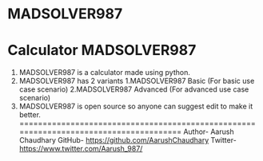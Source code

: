 # MADSOLVER987
Calculator
MADSOLVER987
======================================================================================
1. MADSOLVER987 is a calculator made using python.
2. MADSOLVER987 has 2 variants
                             1.MADSOLVER987 Basic (For basic use case scenario)
                             2.MADSOLVER987 Advanced (For advanced use case scenario)
3. MADSOLVER987 is open source so anyone can suggest edit to make it better.
======================================================================================
Author- Aarush Chaudhary
GitHub- https://github.com/AarushChaudhary
Twitter- https://www.twitter.com/Aarush_987/
